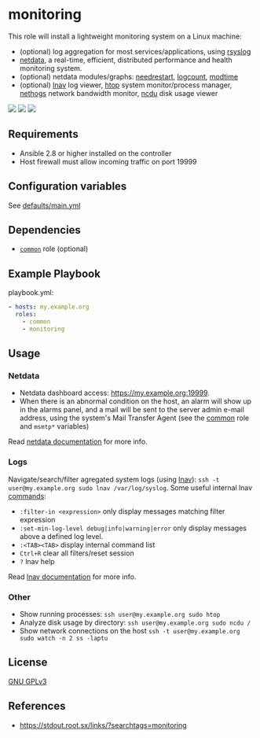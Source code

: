 monitoring
=============

This role will install a lightweight monitoring system on a Linux machine:
 - (optional) log aggregation for most services/applications, using [rsyslog](https://en.wikipedia.org/wiki/Rsyslog)
 - [netdata](https://my-netdata.io/), a real-time, efficient, distributed performance and health monitoring system.
 - (optional) netdata modules/graphs: [needrestart](https://gitlab.com/nodiscc/netdata-needrestart), [logcount](https://gitlab.com/nodiscc/netdata-logcount), [modtime](https://gitlab.com/nodiscc/netdata-modtime)
 - (optional) [lnav](http://lnav.org/) log viewer, [htop](https://hisham.hm/htop/) system monitor/process manager, [nethogs](https://github.com/raboof/nethogs) network bandwidth monitor, [ncdu](https://en.wikipedia.org/wiki/Ncdu) disk usage viewer

[![](https://screenshots.debian.net/screenshots/000/015/229/thumb.png)](https://screenshots.debian.net/package/netdata)
[![](https://screenshots.debian.net/screenshots/000/010/371/thumb.png)](https://screenshots.debian.net/package/lnav)
[![](https://screenshots.debian.net/screenshots/000/014/778/thumb.png)](https://screenshots.debian.net/package/htop)

Requirements
------------

- Ansible 2.8 or higher installed on the controller
- Host firewall must allow incoming traffic on port 19999


Configuration variables
-----------------------

See [defaults/main.yml](defaults/main.yml)


Dependencies
------------

- [`common`](https://gitlab.com/nodiscc/ansible-xsrv-common) role (optional)


Example Playbook
----------------

playbook.yml:

```yaml
- hosts: my.example.org
  roles:
    - common
    - monitoring
```

Usage
-----

### Netdata

- Netdata dashboard access: https://my.example.org:19999.
- When there is an abnormal condition on the host, an alarm will show up in the alarms panel, and a mail will be sent to the server admin e-mail address, using the system's Mail Transfer Agent (see the [common](../common) role and `msmtp*` variables)

Read [netdata documentation](https://docs.netdata.cloud/) for more info.

### Logs

Navigate/search/filter agregated system logs (using [lnav](https://lnav.org/)): `ssh -t user@my.example.org sudo lnav /var/log/syslog`. Some useful internal lnav [commands](https://lnav.readthedocs.io/en/latest/):

- `:filter-in <expression>` only display messages matching filter expression
- `:set-min-log-level debug|info|warning|error` only display messages above a defined log level.
- `:<TAB><TAB>` display internal command list
- `Ctrl+R` clear all filters/reset session
- `?` lnav help

Read [lnav documentation](https://lnav.readthedocs.io/) for more info.

### Other

- Show running processes: `ssh user@my.example.org sudo htop`
- Analyze disk usage by directory: `ssh user@my.example.org sudo ncdu /`
- Show network connections on the host `ssh -t user@my.example.org sudo watch -n 2 ss -laptu`


License
-------

[GNU GPLv3](../../LICENSE)


References
-----------------

- https://stdout.root.sx/links/?searchtags=monitoring
